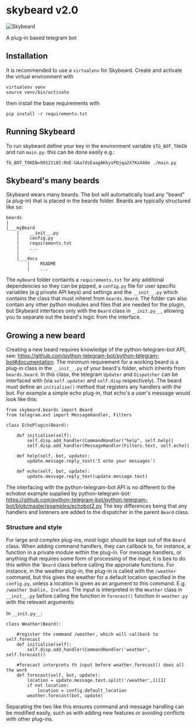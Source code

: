 # skybeard v2.0

![Skybeard](http://i.imgur.com/fb2r696.jpg)

A plug-in based telegram bot

## Installation
It is recommended to use a `virtualenv` for Skybeard. Create and activate the virtual environment with
```
virtualenv venv
source venv/bin/activate
```
then install the base requirements with
```
pip install -r requirements.txt
```

## Running Skybeard

To run skybeard define your key in the environment variable `$TG_BOT_TOKEN` and run `main.py`. this can be done easily e.g.:

    TG_BOT_TOKEN=99121185:RUE-UAa7dsEaagAKkysPDjqa2X7KxX48e ./main.py

## Skybeard's many beards
Skybeard wears many beards. The bot will automatically load any "beard" (a plug-in) that is placed in the beards folder. Beards are typically structured like so:

```
beards
|
|___myBeard
    |    __init__.py
    |    config.py
    |    requirements.txt
    |    ...
    |
    |___docs
        |    README
        |    ...
```

The `myBeard` folder containts a `requirements.txt` for any additonal dependencies so they can be pipped, a `config.py` file for user specific variables (e.g private API keys) and settings and the `__init__.py` which contains the class that must inheret from `beards.Beard`.
The folder can also contain any other python modules and files that are needed for the plugin, but Skybeard interfaces only with the `Beard` class in `__init.py__`, allowing you to separate out the beard's logic from the interface.

## Growing a new beard
Creating a new beard requires knowledge of the python-telegram-bot API, see: https://github.com/python-telegram-bot/python-telegram-bot#documentation.
The minimum requirement for a working beard is a plug-in class in the `__init__.py` of your beard's folder, which inherits from `beards.beard`. In this class, the telegram `Updater` and `Dispatcher` can be interfaced with (via `self.updater` and `self.disp` respectively). The beard must define an `initialise()` method that registers any handlers with the bot. 
For example a simple echo plug-in, that echo's a user's message would look like this:
```
from skybeard.beards import Beard
from telegram.ext import MessageHandler, Filters

class EchoPlugin(Beard):
    
    def initialise(self):
        self.disp.add_handler(CommandHandler("help", self.help))
        self.disp.add_handler(MessageHandler(Filters.text, self.echo))

    def help(self, bot, update):
        update.message.reply_text('I echo your messages')

    def echo(self, bot, update):
        update.message.reply_text(update.message.text)
```
The interfacing with the python-telegram-bot API is no different to the echobot example supplied by python-telegram-bot:
https://github.com/python-telegram-bot/python-telegram-bot/blob/master/examples/echobot2.py
The key differences being that any handlers and listeners are added to the dispatcher in the parent `Beard` class.

### Structure and style
For large and complex plug-ins, most logic should be kept out of the `Beard` class. When adding command handlers, they can callback to, for instance, a function in a private module within the plug-in. 
For message handlers, or anything that requires some form of processing of the input, it is bes to do this within the '`Beard` class before calling the approriate functions. For instance, in the weather plug-in, the plug-in is called with the `/weather` command, but this gives the weather for a default location specified in the `config.py`, unless a location is given as an argument to this command. E.g. `/weather Dublin, Ireland`. The input is interpreted in the `Weather` class in `__init__.py` before calling the function in `forecast()` function in `weather.py` with the relevant arguments:

In `__init.py__`:
```
class Weather(Beard):
    
    #register the command /weather, which will callback to self.forecast
    def initialise(self):
        self.disp.add_handler(CommandHandler('weather', self.forecast))
    
    #forecast interprets th input before weather.forecast() does all the work
    def forecast(self, bot, update): 
        location = update.message.text.split('/weather',1)[1]
        if not location:
            location = config.default_location
        weather.forecast(bot, update) 
```
Separating the two like this ensures command and message handling can be modified easily, such as with adding new features or avoiding conflicts with other plug-ins.


